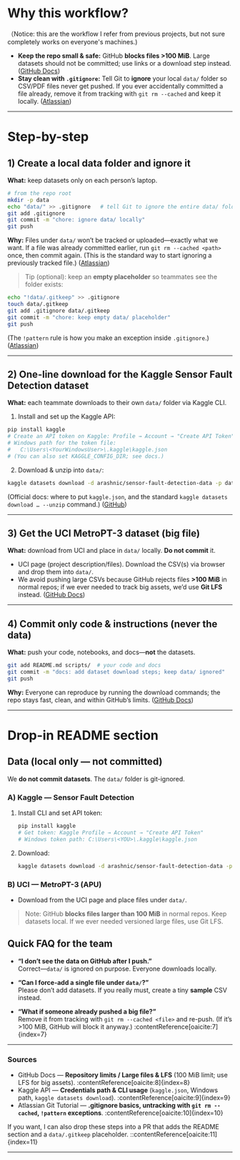 

# Why this workflow?
（Notice: this are the workflow I refer from previous projects, but not sure completely works on everyone's machines.)
* **Keep the repo small & safe:** GitHub **blocks files >100 MiB**. Large datasets should not be committed; use links or a download step instead. ([GitHub Docs][1])
* **Stay clean with `.gitignore`:** Tell Git to **ignore** your local `data/` folder so CSV/PDF files never get pushed. If you ever accidentally committed a file already, remove it from tracking with `git rm --cached` and keep it locally. ([Atlassian][2])

---

# Step-by-step 

## 1) Create a local data folder and ignore it

**What:** keep datasets only on each person’s laptop.

```bash
# from the repo root
mkdir -p data
echo "data/" >> .gitignore   # tell Git to ignore the entire data/ folder
git add .gitignore
git commit -m "chore: ignore data/ locally"
git push
```

**Why:** Files under `data/` won’t be tracked or uploaded—exactly what we want. If a file was already committed earlier, run `git rm --cached <path>` once, then commit again. (This is the standard way to start ignoring a previously tracked file.) ([Atlassian][2])

> Tip (optional): keep an **empty placeholder** so teammates see the folder exists:

```bash
echo "!data/.gitkeep" >> .gitignore
touch data/.gitkeep
git add .gitignore data/.gitkeep
git commit -m "chore: keep empty data/ placeholder"
git push
```

(The `!pattern` rule is how you make an exception inside `.gitignore`.) ([Atlassian][2])

---

## 2) One-line download for the **Kaggle Sensor Fault Detection** dataset

**What:** each teammate downloads to their own `data/` folder via Kaggle CLI.

1. Install and set up the Kaggle API:

```bash
pip install kaggle
# Create an API token on Kaggle: Profile → Account → "Create API Token"
# Windows path for the token file:
#   C:\Users\<YourWindowsUser>\.kaggle\kaggle.json
# (You can also set KAGGLE_CONFIG_DIR; see docs.)
```

2. Download & unzip into `data/`:

```bash
kaggle datasets download -d arashnic/sensor-fault-detection-data -p data --unzip
```

(Official docs: where to put `kaggle.json`, and the standard `kaggle datasets download … --unzip` command.) ([GitHub][3])

---

## 3) Get the **UCI MetroPT-3** dataset (big file)

**What:** download from UCI and place in `data/` locally. **Do not commit** it.

* UCI page (project description/files). Download the CSV(s) via browser and drop them into `data/`.
* We avoid pushing large CSVs because GitHub rejects files **>100 MiB** in normal repos; if we ever needed to track big assets, we’d use **Git LFS** instead. ([GitHub Docs][1])

---

## 4) Commit only code & instructions (never the data)

**What:** push your code, notebooks, and docs—**not** the datasets.

```bash
git add README.md scripts/  # your code and docs
git commit -m "docs: add dataset download steps; keep data/ ignored"
git push
```

**Why:** Everyone can reproduce by running the download commands; the repo stays fast, clean, and within GitHub’s limits. ([GitHub Docs][1])

---

# Drop-in README section 

## Data (local only — not committed)

We **do not commit datasets**. The `data/` folder is git-ignored.

### A) Kaggle — Sensor Fault Detection
1) Install CLI and set API token:
   ```bash
   pip install kaggle
   # Get token: Kaggle Profile → Account → "Create API Token"
   # Windows token path: C:\Users\<YOU>\.kaggle\kaggle.json

2. Download:

   ```bash
   kaggle datasets download -d arashnic/sensor-fault-detection-data -p data --unzip
   ```

### B) UCI — MetroPT-3 (APU)

* Download from the UCI page and place files under `data/`.

> Note: GitHub **blocks files larger than 100 MiB** in normal repos.
> Keep datasets local. If we ever needed versioned large files, use Git LFS.



## Quick FAQ for the team
- **“I don’t see the data on GitHub after I push.”**  
  Correct—`data/` is ignored on purpose. Everyone downloads locally.

- **“Can I force-add a single file under `data/`?”**  
  Please don’t add datasets. If you really must, create a tiny **sample** CSV instead.

- **“What if someone already pushed a big file?”**  
  Remove it from tracking with `git rm --cached <file>` and re-push. (If it’s >100 MiB, GitHub will block it anyway.) :contentReference[oaicite:7]{index=7}

---

### Sources
- GitHub Docs — **Repository limits / Large files & LFS** (100 MiB limit; use LFS for big assets). :contentReference[oaicite:8]{index=8}  
- Kaggle API — **Credentials path & CLI usage** (`kaggle.json`, Windows path, `kaggle datasets download`). :contentReference[oaicite:9]{index=9}  
- Atlassian Git Tutorial — **.gitignore basics, untracking with `git rm --cached`, `!pattern` exceptions**. :contentReference[oaicite:10]{index=10}

If you want, I can also drop these steps into a PR that adds the README section and a `data/.gitkeep` placeholder.
::contentReference[oaicite:11]{index=11}

---

[1]: https://docs.github.com/enterprise-cloud%40latest/repositories/working-with-files/managing-large-files/about-large-files-on-github?utm_source=chatgpt.com "About large files on GitHub - GitHub Enterprise Cloud Docs"
[2]: https://www.atlassian.com/git/tutorials/saving-changes/gitignore?utm_source=chatgpt.com ".gitignore file - ignoring files in Git | Atlassian Git Tutorial"
[3]: https://github.com/Kaggle/kaggle-api/blob/main/docs/README.md?utm_source=chatgpt.com "kaggle-api/docs/README.md at main · Kaggle/kaggle-api · GitHub"
